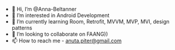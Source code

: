 - 👋 Hi, I’m @Anna-Beltanner
- 👀 I’m interested in Android Development
- 🌱 I’m currently learning Room, Retrofit, MVVM, MVP, MVI, design patterns
- 💞️ I’m looking to collaborate on FAANG))
- 📫 How to reach me - anuta.piter@gmail.com

<!---
Anna-Beltanner/Anna-Beltanner is a ✨ special ✨ repository because its `README.md` (this file) appears on your GitHub profile.
You can click the Preview link to take a look at your changes.
--->
